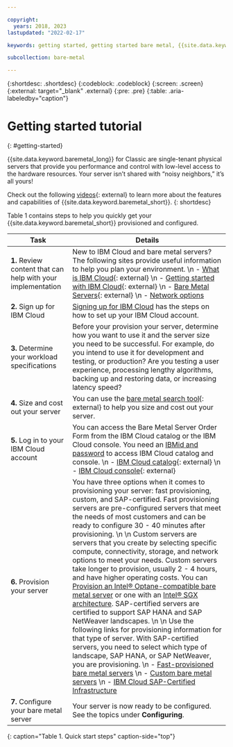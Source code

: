 ```yaml
---

copyright:
  years: 2018, 2023
lastupdated: "2022-02-17"

keywords: getting started, getting started bare metal, {{site.data.keyword.cloud}}, {{site.data.keyword.cloud_notm}}, bare metal

subcollection: bare-metal

---
```


{:shortdesc: .shortdesc}
{:codeblock: .codeblock}
{:screen: .screen}
{:external: target="_blank" .external}
{:pre: .pre}
{:table: .aria-labeledby="caption"}

# Getting started tutorial
{: #getting-started}

{{site.data.keyword.baremetal_long}} for Classic are single-tenant physical servers that provide you performance and control with low-level access to the hardware resources. Your server isn’t shared with “noisy neighbors,” it’s all yours!

Check out the following [videos](https://www.ibm.com/demos/?search=bare%20metal){: external} to learn more about the features and capabilities of {{site.data.keyword.baremetal_short}}.
{: shortdesc} 

Table 1 contains steps to help you quickly get your {{site.data.keyword.baremetal_short}} provisioned and configured.

| Task | Details |
|------|------|
| **1.** Review content that can help with your implementation | New to IBM Cloud and bare metal servers? The following sites provide useful information to help you plan your environment.  \n - [What is IBM Cloud](https://www.ibm.com/cloud){: external}  \n - [Getting started with IBM Cloud](https://ibm.com/cloud/get-started){: external}  \n - [Bare Metal Servers](https://www.ibm.com/cloud/bare-metal-servers){: external}  \n - [Network options](/docs/bare-metal?topic=bare-metal-network-options) |
| **2.** Sign up for IBM Cloud | [Signing up for IBM Cloud](/docs/account?topic=account-signup#signing-up-for-ibm-cloud) has the steps on how to set up your IBM Cloud account. |
| **3.** Determine your workload specifications | Before your provision your server, determine how you want to use it and the server size you need to be successful. For example, do you intend to use it for development and testing, or production? Are you testing a user experience, processing lengthy algorithms, backing up and restoring data, or increasing latency speed? |
| **4.** Size and cost out your server | You can use the [bare metal search tool](https://cloud.ibm.com/gen1/infrastructure/provision/bm){: external} to help you size and cost out your server. |
| **5.** Log in to your IBM Cloud account | You can access the Bare Metal Server Order Form from the IBM Cloud catalog or the IBM Cloud console. You need an [IBMid and password](/docs/account?topic=account-account-getting-started#getting-started) to access IBM Cloud catalog and console.  \n - [IBM Cloud catalog](https://cloud.ibm.com/catalog){: external}  \n - [IBM Cloud console](https://cloud.ibm.com/){: external}
| **6.** Provision your server | You have three options when it comes to provisioning your server: fast provisioning, custom, and SAP-certified. Fast provisioning servers are pre-configured servers that meet the needs of most customers and can be ready to configure 30 - 40 minutes after provisioning.  \n  \n Custom servers are servers that you create by selecting specific compute, connectivity, storage, and network options to meet your needs. Custom servers take longer to provision, usually 2 - 4 hours, and have higher operating costs. You can [Provision an Intel&reg; Optane-compatible bare metal server](/docs/bare-metal?topic=bare-metal-bm-provision-optane-server) or one with an [Intel&reg; SGX architecture](/docs/bare-metal?topic=bare-metal-bm-server-provision-sgx). SAP-certified servers are certified to support SAP HANA and SAP NetWeaver landscapes.  \n  \n Use the following links for provisioning information for that type of server. With SAP-certified servers, you need to select which type of landscape, SAP HANA, or SAP NetWeaver, you are provisioning.  \n - [Fast-provisioned bare metal servers](/docs/bare-metal?topic=bare-metal-bm-select-popular-servers)  \n - [Custom bare metal servers](/docs/bare-metal?topic=bare-metal-ordering-baremetal-server)  \n - [IBM Cloud SAP-Certified Infrastructure](/docs/bare-metal?topic=bare-metal-sap-cert-infrastructure) |
| **7.** Configure your bare metal server | Your server is now ready to be configured. See the topics under **Configuring**. |
{: caption="Table 1. Quick start steps" caption-side="top"}
  
